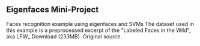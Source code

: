 ## Eigenfaces Mini-Project
Faces recognition example using eigenfaces and SVMs
The dataset used in this example is a preprocessed excerpt of the "Labeled Faces in the Wild", aka LFW_ Download (233MB). Original source.
